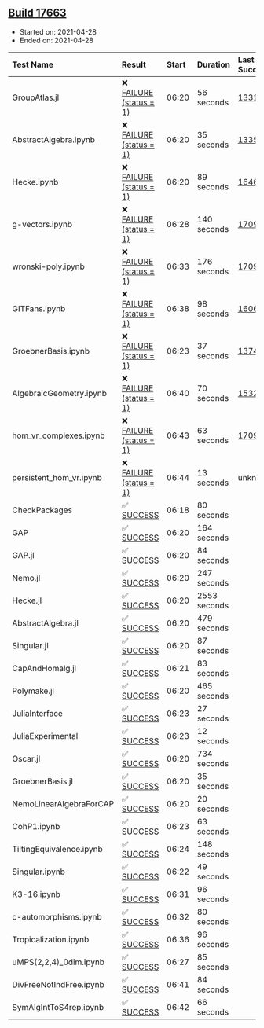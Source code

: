 ## [Build 17663](https://oscarci.mathematik.uni-kl.de/job/oscar/17663/)

* Started on: 2021-04-28
* Ended on: 2021-04-28

| Test Name    | Result | Start | Duration | Last Success | First Failure |
|:-------------|:-------|:------|:---------|:-------------|:--------------|
| GroupAtlas.jl | ❌ [FAILURE (status = 1)](https://oscarci.mathematik.uni-kl.de/job/oscar/17663/artifact/logs/build-17663/GroupAtlas.jl.log) | 06:20 | 56 seconds | [13311](https://oscarci.mathematik.uni-kl.de/job/oscar/13311/) | [13312](https://oscarci.mathematik.uni-kl.de/job/oscar/13312/) |
| AbstractAlgebra.ipynb | ❌ [FAILURE (status = 1)](https://oscarci.mathematik.uni-kl.de/job/oscar/17663/artifact/logs/build-17663/AbstractAlgebra.ipynb.log) | 06:20 | 35 seconds | [13355](https://oscarci.mathematik.uni-kl.de/job/oscar/13355/) | [13356](https://oscarci.mathematik.uni-kl.de/job/oscar/13356/) |
| Hecke.ipynb | ❌ [FAILURE (status = 1)](https://oscarci.mathematik.uni-kl.de/job/oscar/17663/artifact/logs/build-17663/Hecke.ipynb.log) | 06:20 | 89 seconds | [16463](https://oscarci.mathematik.uni-kl.de/job/oscar/16463/) | [16464](https://oscarci.mathematik.uni-kl.de/job/oscar/16464/) |
| g-vectors.ipynb | ❌ [FAILURE (status = 1)](https://oscarci.mathematik.uni-kl.de/job/oscar/17663/artifact/logs/build-17663/g-vectors.ipynb.log) | 06:28 | 140 seconds | [17099](https://oscarci.mathematik.uni-kl.de/job/oscar/17099/) | [17100](https://oscarci.mathematik.uni-kl.de/job/oscar/17100/) |
| wronski-poly.ipynb | ❌ [FAILURE (status = 1)](https://oscarci.mathematik.uni-kl.de/job/oscar/17663/artifact/logs/build-17663/wronski-poly.ipynb.log) | 06:33 | 176 seconds | [17098](https://oscarci.mathematik.uni-kl.de/job/oscar/17098/) | [17099](https://oscarci.mathematik.uni-kl.de/job/oscar/17099/) |
| GITFans.ipynb | ❌ [FAILURE (status = 1)](https://oscarci.mathematik.uni-kl.de/job/oscar/17663/artifact/logs/build-17663/GITFans.ipynb.log) | 06:38 | 98 seconds | [16068](https://oscarci.mathematik.uni-kl.de/job/oscar/16068/) | [16069](https://oscarci.mathematik.uni-kl.de/job/oscar/16069/) |
| GroebnerBasis.ipynb | ❌ [FAILURE (status = 1)](https://oscarci.mathematik.uni-kl.de/job/oscar/17663/artifact/logs/build-17663/GroebnerBasis.ipynb.log) | 06:23 | 37 seconds | [13748](https://oscarci.mathematik.uni-kl.de/job/oscar/13748/) | [13749](https://oscarci.mathematik.uni-kl.de/job/oscar/13749/) |
| AlgebraicGeometry.ipynb | ❌ [FAILURE (status = 1)](https://oscarci.mathematik.uni-kl.de/job/oscar/17663/artifact/logs/build-17663/AlgebraicGeometry.ipynb.log) | 06:40 | 70 seconds | [15322](https://oscarci.mathematik.uni-kl.de/job/oscar/15322/) | [15323](https://oscarci.mathematik.uni-kl.de/job/oscar/15323/) |
| hom_vr_complexes.ipynb | ❌ [FAILURE (status = 1)](https://oscarci.mathematik.uni-kl.de/job/oscar/17663/artifact/logs/build-17663/hom_vr_complexes.ipynb.log) | 06:43 | 63 seconds | [17099](https://oscarci.mathematik.uni-kl.de/job/oscar/17099/) | [17100](https://oscarci.mathematik.uni-kl.de/job/oscar/17100/) |
| persistent_hom_vr.ipynb | ❌ [FAILURE (status = 1)](https://oscarci.mathematik.uni-kl.de/job/oscar/17663/artifact/logs/build-17663/persistent_hom_vr.ipynb.log) | 06:44 | 13 seconds | unknown | unknown |
| CheckPackages | ✅ [SUCCESS](https://oscarci.mathematik.uni-kl.de/job/oscar/17663/artifact/logs/build-17663/CheckPackages.log) | 06:18 | 80 seconds |  |  |
| GAP | ✅ [SUCCESS](https://oscarci.mathematik.uni-kl.de/job/oscar/17663/artifact/logs/build-17663/GAP.log) | 06:20 | 164 seconds |  |  |
| GAP.jl | ✅ [SUCCESS](https://oscarci.mathematik.uni-kl.de/job/oscar/17663/artifact/logs/build-17663/GAP.jl.log) | 06:20 | 84 seconds |  |  |
| Nemo.jl | ✅ [SUCCESS](https://oscarci.mathematik.uni-kl.de/job/oscar/17663/artifact/logs/build-17663/Nemo.jl.log) | 06:20 | 247 seconds |  |  |
| Hecke.jl | ✅ [SUCCESS](https://oscarci.mathematik.uni-kl.de/job/oscar/17663/artifact/logs/build-17663/Hecke.jl.log) | 06:20 | 2553 seconds |  |  |
| AbstractAlgebra.jl | ✅ [SUCCESS](https://oscarci.mathematik.uni-kl.de/job/oscar/17663/artifact/logs/build-17663/AbstractAlgebra.jl.log) | 06:20 | 479 seconds |  |  |
| Singular.jl | ✅ [SUCCESS](https://oscarci.mathematik.uni-kl.de/job/oscar/17663/artifact/logs/build-17663/Singular.jl.log) | 06:20 | 87 seconds |  |  |
| CapAndHomalg.jl | ✅ [SUCCESS](https://oscarci.mathematik.uni-kl.de/job/oscar/17663/artifact/logs/build-17663/CapAndHomalg.jl.log) | 06:21 | 83 seconds |  |  |
| Polymake.jl | ✅ [SUCCESS](https://oscarci.mathematik.uni-kl.de/job/oscar/17663/artifact/logs/build-17663/Polymake.jl.log) | 06:20 | 465 seconds |  |  |
| JuliaInterface | ✅ [SUCCESS](https://oscarci.mathematik.uni-kl.de/job/oscar/17663/artifact/logs/build-17663/JuliaInterface.log) | 06:23 | 27 seconds |  |  |
| JuliaExperimental | ✅ [SUCCESS](https://oscarci.mathematik.uni-kl.de/job/oscar/17663/artifact/logs/build-17663/JuliaExperimental.log) | 06:23 | 12 seconds |  |  |
| Oscar.jl | ✅ [SUCCESS](https://oscarci.mathematik.uni-kl.de/job/oscar/17663/artifact/logs/build-17663/Oscar.jl.log) | 06:20 | 734 seconds |  |  |
| GroebnerBasis.jl | ✅ [SUCCESS](https://oscarci.mathematik.uni-kl.de/job/oscar/17663/artifact/logs/build-17663/GroebnerBasis.jl.log) | 06:20 | 35 seconds |  |  |
| NemoLinearAlgebraForCAP | ✅ [SUCCESS](https://oscarci.mathematik.uni-kl.de/job/oscar/17663/artifact/logs/build-17663/NemoLinearAlgebraForCAP.log) | 06:20 | 20 seconds |  |  |
| CohP1.ipynb | ✅ [SUCCESS](https://oscarci.mathematik.uni-kl.de/job/oscar/17663/artifact/logs/build-17663/CohP1.ipynb.log) | 06:23 | 63 seconds |  |  |
| TiltingEquivalence.ipynb | ✅ [SUCCESS](https://oscarci.mathematik.uni-kl.de/job/oscar/17663/artifact/logs/build-17663/TiltingEquivalence.ipynb.log) | 06:24 | 148 seconds |  |  |
| Singular.ipynb | ✅ [SUCCESS](https://oscarci.mathematik.uni-kl.de/job/oscar/17663/artifact/logs/build-17663/Singular.ipynb.log) | 06:22 | 49 seconds |  |  |
| K3-16.ipynb | ✅ [SUCCESS](https://oscarci.mathematik.uni-kl.de/job/oscar/17663/artifact/logs/build-17663/K3-16.ipynb.log) | 06:31 | 96 seconds |  |  |
| c-automorphisms.ipynb | ✅ [SUCCESS](https://oscarci.mathematik.uni-kl.de/job/oscar/17663/artifact/logs/build-17663/c-automorphisms.ipynb.log) | 06:32 | 80 seconds |  |  |
| Tropicalization.ipynb | ✅ [SUCCESS](https://oscarci.mathematik.uni-kl.de/job/oscar/17663/artifact/logs/build-17663/Tropicalization.ipynb.log) | 06:36 | 96 seconds |  |  |
| uMPS(2,2,4)_0dim.ipynb | ✅ [SUCCESS](https://oscarci.mathematik.uni-kl.de/job/oscar/17663/artifact/logs/build-17663/uMPS-2-2-4-_0dim.ipynb.log) | 06:27 | 85 seconds |  |  |
| DivFreeNotIndFree.ipynb | ✅ [SUCCESS](https://oscarci.mathematik.uni-kl.de/job/oscar/17663/artifact/logs/build-17663/DivFreeNotIndFree.ipynb.log) | 06:41 | 84 seconds |  |  |
| SymAlgIntToS4rep.ipynb | ✅ [SUCCESS](https://oscarci.mathematik.uni-kl.de/job/oscar/17663/artifact/logs/build-17663/SymAlgIntToS4rep.ipynb.log) | 06:42 | 66 seconds |  |  |
